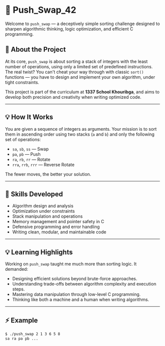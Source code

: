 # 🧠 Push_Swap_42

Welcome to `push_swap` — a deceptively simple sorting challenge designed to sharpen algorithmic thinking, logic optimization, and efficient C programming.

## 🚀 About the Project

At its core, `push_swap` is about sorting a stack of integers with the least number of operations, using only a limited set of predefined instructions. The real twist? You can't cheat your way through with classic `sort()` functions — you have to design and implement your own algorithm, under tight constraints.

This project is part of the curriculum at **1337 School Khouribga**, and aims to develop both precision and creativity when writing optimized code.

---

## 💡 How It Works

You are given a sequence of integers as arguments. Your mission is to sort them in ascending order using two stacks (`a` and `b`) and only the following set of operations:

- `sa`, `sb`, `ss` — Swap
- `pa`, `pb` — Push
- `ra`, `rb`, `rr` — Rotate
- `rra`, `rrb`, `rrr` — Reverse Rotate

The fewer moves, the better your solution.

---

## 🧰 Skills Developed

- Algorithm design and analysis  
- Optimization under constraints  
- Stack manipulation and operations  
- Memory management and pointer safety in C  
- Defensive programming and error handling  
- Writing clean, modular, and maintainable code  

---

## 💡 Learning Highlights

Working on `push_swap` taught me much more than sorting logic. It demanded:

- Designing efficient solutions beyond brute-force approaches.  
- Understanding trade-offs between algorithm complexity and execution steps.  
- Mastering data manipulation through low-level C programming.  
- Thinking like both a machine and a human when writing algorithms.

---

## ⚡ Example

```bash
$ ./push_swap 2 1 3 6 5 8
sa ra pa pb ...
